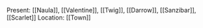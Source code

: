 Present: [[Naula]], [[Valentine]], [[Twig]], [[Darrow]], [[Sanzibar]], [[Scarlet]]
Location: [[Town]]
